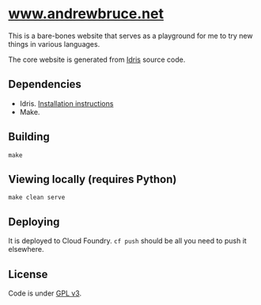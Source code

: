 # www.andrewbruce.net

This is a bare-bones website that serves as a playground for me to try new things in various languages.

The core website is generated from [Idris](https://www.idris-lang.org/) source code.

## Dependencies

- Idris. [Installation instructions](http://docs.idris-lang.org/en/latest/tutorial/starting.html)
- Make.

## Building

```
make
```

## Viewing locally (requires Python)

```
make clean serve
```

## Deploying

It is deployed to Cloud Foundry. `cf push` should be all you need to push it elsewhere.

## License

Code is under [GPL v3](LICENSE).

